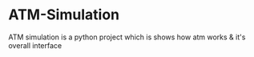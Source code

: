 # ATM-Simulation
ATM simulation is a python project which is shows how atm works &amp; it's overall interface
